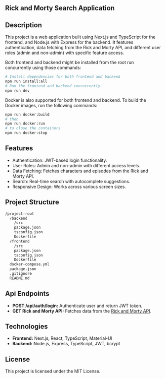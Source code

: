 ## Rick and Morty Search Application

## Description
This project is a web application built using Next.js and TypeScript for the frontend, and Node.js with Express for the backend. It features authentication, data fetching from the Rick and Morty API, and different user roles (admin and non-admin) with specific feature access.

Both frontend and backend might be installed from the root run concurrently using those commands:

```bash
# Install dependencies for both frontend and backend
npm run install:all
# Run the frontend and backend concurrently
npm run dev
```

Docker is also supported for both frontend and backend. To build the Docker images, run the following commands:

```bash
npm run docker:build
# then
npm run docker:run
# to close the containers
npm run docker:stop
```

## Features
- Authentication: JWT-based login functionality.
- User Roles: Admin and non-admin with different access levels.
- Data Fetching: Fetches characters and episodes from the Rick and Morty API.
- Search: Real-time search with autocomplete suggestions.
- Responsive Design: Works across various screen sizes.

## Project Structure

```bash
/project-root
  /backend
    /src
    package.json
    tsconfig.json
    Dockerfile
  /frontend
    /src
    package.json
    tsconfig.json
    Dockerfile
  docker-compose.yml
  package.json
  .gitignore
  README.md
```

## Api Endpoints
- **POST /api/auth/login:** Authenticate user and return JWT token.
- **GET Rick and Morty API:** Fetches data from the [Rick and Morty API](https://rickandmortyapi.com/).

## Technologies
- **Frontend:**  Next.js, React, TypeScript, Material-UI
- **Backend:** Node.js, Express, TypeScript, JWT, bcrypt

## License
This project is licensed under the MIT License.

